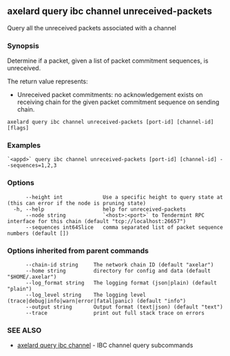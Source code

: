 ## axelard query ibc channel unreceived-packets

Query all the unreceived packets associated with a channel

### Synopsis

Determine if a packet, given a list of packet commitment sequences, is unreceived.

The return value represents:

- Unreceived packet commitments: no acknowledgement exists on receiving chain for the given packet commitment sequence on sending chain.

```
axelard query ibc channel unreceived-packets [port-id] [channel-id] [flags]
```

### Examples

```
`<appd>` query ibc channel unreceived-packets [port-id] [channel-id] --sequences=1,2,3
```

### Options

```
      --height int             Use a specific height to query state at (this can error if the node is pruning state)
  -h, --help                   help for unreceived-packets
      --node string            `<host>:<port>` to Tendermint RPC interface for this chain (default "tcp://localhost:26657")
      --sequences int64Slice   comma separated list of packet sequence numbers (default [])
```

### Options inherited from parent commands

```
      --chain-id string     The network chain ID (default "axelar")
      --home string         directory for config and data (default "$HOME/.axelar")
      --log_format string   The logging format (json|plain) (default "plain")
      --log_level string    The logging level (trace|debug|info|warn|error|fatal|panic) (default "info")
      --output string       Output format (text|json) (default "text")
      --trace               print out full stack trace on errors
```

### SEE ALSO

- [axelard query ibc channel](/cli-docs/v0_31_0/axelard_query_ibc_channel) - IBC channel query subcommands
